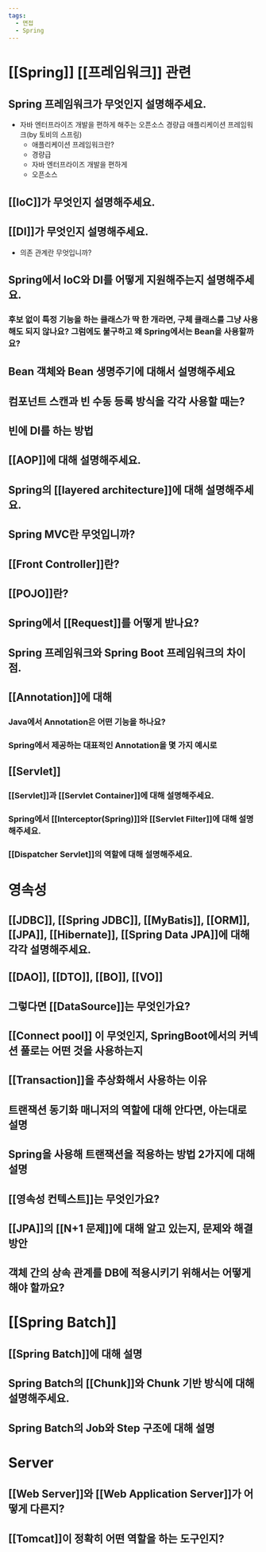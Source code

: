 ```yaml
---
tags:
  - 면접
  - Spring
---
```

# [[Spring]] [[프레임워크]] 관련

## Spring 프레임워크가 무엇인지 설명해주세요.
- 자바 엔터프라이즈 개발을 편하게 해주는 오픈소스 경량급 애플리케이션 프레임워크(by 토비의 스프링)
	- 애플리케이션 프레임워크란?
	- 경량급
	- 자바 엔터프라이즈 개발을 편하게
	- 오픈소스

## [[IoC]]가 무엇인지 설명해주세요.

## [[DI]]가 무엇인지 설명해주세요.
- 의존 관계란 무엇입니까?

## Spring에서 IoC와 DI를 어떻게 지원해주는지 설명해주세요.

### 후보 없이 특정 기능을 하는 클래스가 딱 한 개라면, 구체 클래스를 그냥 사용해도 되지 않나요? 그럼에도 불구하고 왜 Spring에서는 Bean을 사용할까요?

## Bean 객체와 Bean 생명주기에 대해서 설명해주세요


## 컴포넌트 스캔과 빈 수동 등록 방식을 각각 사용할 때는?


## 빈에 DI를 하는 방법


## [[AOP]]에 대해 설명해주세요.

## Spring의 [[layered architecture]]에 대해 설명해주세요.

## Spring MVC란 무엇입니까?

## [[Front Controller]]란?

## [[POJO]]란?

## Spring에서 [[Request]]를 어떻게 받나요?


## Spring 프레임워크와 Spring Boot 프레임워크의 차이점.


## [[Annotation]]에 대해
### Java에서 Annotation은 어떤 기능을 하나요?

### Spring에서 제공하는 대표적인 Annotation을 몇 가지 예시로 


## [[Servlet]]
### [[Servlet]]과 [[Servlet Container]]에 대해 설명해주세요.


### Spring에서 [[Interceptor(Spring)]]와 [[Servlet Filter]]에 대해 설명해주세요.


### [[Dispatcher Servlet]]의 역할에 대해 설명해주세요.


# 영속성
## [[JDBC]], [[Spring JDBC]], [[MyBatis]], [[ORM]], [[JPA]], [[Hibernate]], [[Spring Data JPA]]에 대해 각각 설명해주세요.

## [[DAO]], [[DTO]], [[BO]], [[VO]]

## 그렇다면 [[DataSource]]는 무엇인가요?

## [[Connect pool]] 이 무엇인지, SpringBoot에서의 커넥션 풀로는 어떤 것을 사용하는지

## [[Transaction]]을 추상화해서 사용하는 이유


## 트랜잭션 동기화 매니저의 역할에 대해 안다면, 아는대로 설명

## Spring을 사용해 트랜잭션을 적용하는 방법 2가지에 대해 설명


## [[영속성 컨텍스트]]는 무엇인가요?

## [[JPA]]의 [[N+1 문제]]에 대해 알고 있는지, 문제와 해결 방안

## 객체 간의 상속 관계를 DB에 적용시키기 위해서는 어떻게 해야 할까요?

# [[Spring Batch]]

## [[Spring Batch]]에 대해 설명

## Spring Batch의 [[Chunk]]와 Chunk 기반 방식에 대해 설명해주세요.

## Spring Batch의 Job와 Step 구조에 대해 설명


# Server
## [[Web Server]]와 [[Web Application Server]]가 어떻게 다른지?

## [[Tomcat]]이 정확히 어떤 역할을 하는 도구인지?
